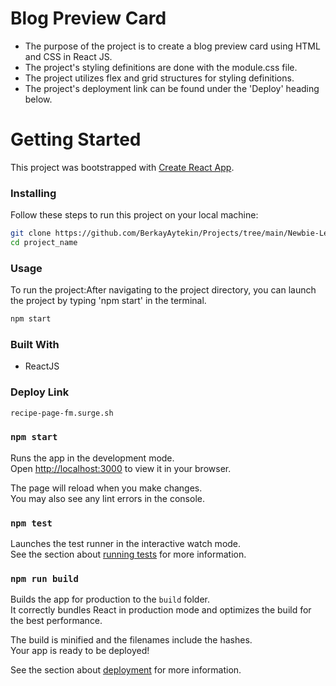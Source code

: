 <h1>Blog Preview Card</h1>
<ul>
    <li>The purpose of the project is to create a blog preview card using HTML and CSS in React JS.</li>
    <li>The project's styling definitions are done with the module.css file.</li>
    <li>The project utilizes flex and grid structures for styling definitions.</li>
    <li>The project's deployment link can be found under the 'Deploy' heading below.</li>
</ul>

<h1>Getting Started</h1>
<p>This project was bootstrapped with <a href="https://github.com/facebook/create-react-app">Create React App</a>.</p>

<h3>Installing</h3>
<p>Follow these steps to run this project on your local machine:</p>

```bash
git clone https://github.com/BerkayAytekin/Projects/tree/main/Newbie-Level-Projects/blog-preview-card
cd project_name
```

<h3>Usage</h3>
<p>To run the project:After navigating to the project directory, you can launch the project by typing 'npm start' in the terminal.</p>

```bash
npm start
```

<h3>Built With</h3>
<ul>
    <li>ReactJS</li>
</ul>

<h3>Deploy Link</h3>

```bash
recipe-page-fm.surge.sh
```

### `npm start`

Runs the app in the development mode.\
Open [http://localhost:3000](http://localhost:3000) to view it in your browser.

The page will reload when you make changes.\
You may also see any lint errors in the console.

### `npm test`

Launches the test runner in the interactive watch mode.\
See the section about [running tests](https://facebook.github.io/create-react-app/docs/running-tests) for more information.

### `npm run build`

Builds the app for production to the `build` folder.\
It correctly bundles React in production mode and optimizes the build for the best performance.

The build is minified and the filenames include the hashes.\
Your app is ready to be deployed!

See the section about [deployment](https://facebook.github.io/create-react-app/docs/deployment) for more information.
